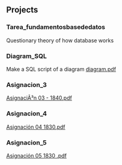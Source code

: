 ## Projects

### Tarea_fundamentosbasededatos
   Questionary theory of how database works

### Diagram_SQL
   Make a SQL script of a diagram
   [diagram.pdf](https://github.com/feijoes/Freelance-works/files/11012249/Diagrama.en.blanco.pdf)
### Asignacion_3
   [AsignaciÃ³n 03 - 1840.pdf](https://github.com/feijoes/Freelance-works/files/12810957/AsignaciA.n.03.-.1840.pdf)
### Asignacion_4
   [Asignación 04 1830.pdf](https://github.com/feijoes/Freelance-works/files/11617657/Asignacion.04.1830.pdf)
### Asignacion_5
   [Asignación 05 1830 .pdf](https://github.com/feijoes/Freelance-works/files/11740805/Asignacion.05.1830.2.pdf)

